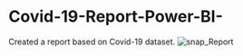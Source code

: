 # Covid-19-Report-Power-BI-
Created a report based on Covid-19 dataset. 
![snap_Report](https://user-images.githubusercontent.com/41849630/160880676-34438611-3caa-4ed4-ad72-3ad251cd4e77.jpg)
